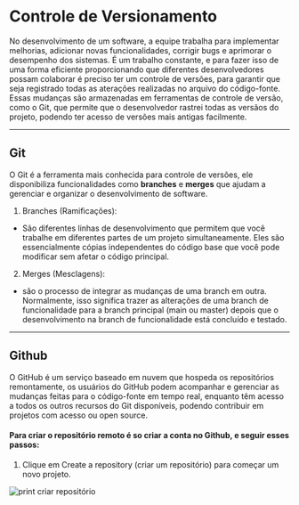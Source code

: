 # Controle de Versionamento 


No desenvolvimento de um software, a equipe trabalha para implementar melhorias, adicionar novas funcionalidades, corrigir bugs e aprimorar o desempenho dos sistemas. É  um trabalho constante, e para fazer isso de uma forma eficiente proporcionando que diferentes desenvolvedores possam colaborar é preciso ter um controle de versões, para garantir que seja registrado todas as aterações realizadas no arquivo do código-fonte. Essas mudanças são armazenadas em ferramentas de controle de versão, como o Git, que permite que o desenvolvedor rastrei todas as versãos do projeto, podendo ter acesso de versões mais antigas facilmente.

___

## Git 

O Git é a ferramenta mais conhecida para controle de versões, ele disponibiliza funcionalidades como **branches** e **merges** que ajudam a gerenciar e organizar o desenvolvimento de software. 

1. Branches (Ramificações):
- São diferentes linhas de desenvolvimento que permitem que você trabalhe em diferentes partes de um projeto simultaneamente. Eles são essencialmente cópias independentes do código base que você pode modificar sem afetar o código principal.
  
2. Merges (Mesclagens):
- são o processo de integrar as mudanças de uma branch em outra. Normalmente, isso significa trazer as alterações de uma branch de funcionalidade para a branch principal (main ou master) depois que o desenvolvimento na branch de funcionalidade está concluído e testado.

___

## Github 

O GitHub é um serviço baseado em nuvem que hospeda os repositórios remontamente, os usuários do GitHub podem acompanhar e gerenciar as mudanças feitas para o código-fonte em tempo real, enquanto têm acesso a todos os outros recursos do Git disponíveis, podendo contribuir em projetos com acesso ou open source.

#### Para criar o repositório remoto é so criar a conta no Github, e seguir esses passos:

1. Clique em Create a repository (criar um repositório) para começar um novo projeto. 

![print criar repositório](https://www.hostinger.com.br/tutoriais/wp-content/uploads/sites/12/2019/01/create-repository-step-1-github.webp)
